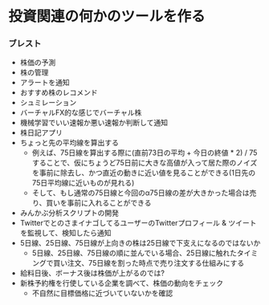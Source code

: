 # 投資関連の何かのツールを作る

### ブレスト
- 株価の予測
- 株の管理
- アラートを通知
- おすすめ株のレコメンド
- シュミレーション
- バーチャルFX的な感じでバーチャル株
- 機械学習でいい速報か悪い速報か判断して通知
- 株日記アプリ
- ちょっと先の平均線を算出する
    - 例えば、75日線を算出する際に(直前73日の平均 + 今日の終値 * 2) / 75 することで、仮にちょうど75日前に大きな高値が入って居た際のノイズを事前に除去し、かつ直近の動きに近い値を見ることができる(1日先の75日平均線に近いものが見れる)
    - そして、もし通常の75日線と今回のα75日線の差が大きかった場合は売り、買いを事前に入れることができる
- みんかぶ分析スクリプトの開発
- TwitterでとのさまイナゴしてるユーザーのTwitterプロフィール & ツイートを監視して、検知したら通知
- 5日線、25日線、75日線が上向きの株は25日線で下支えになるのではないか
    - 5日線、25日線、75日線の順に並んでいる場合、25日線に触れたタイミングで買い注文、75日線を割った時点で売り注文する仕組みにする
- 給料日後、ボーナス後は株価が上がるのでは?
- 新株予約権を行使している企業を調べて、株価の動向をチェック
    - 不自然に目標価格に近づいていないかを確認
